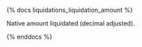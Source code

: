 {% docs liquidations_liquidation_amount %}

Native amount liquidated (decimal adjusted).

{% enddocs %}